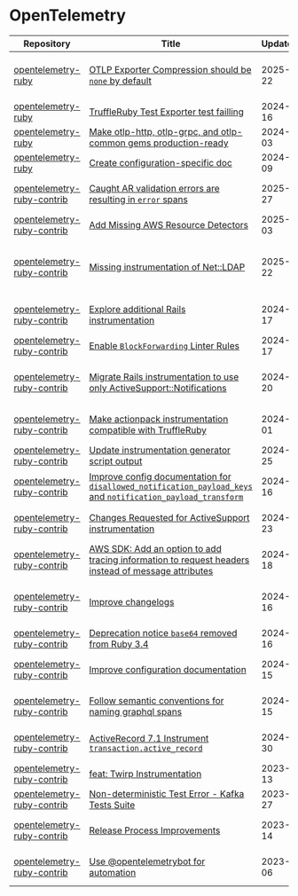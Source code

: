 # OpenTelemetry

| Repository | Title | UpdatedAt | Labels | Assignee | Comments |
| --- | --- | --- | --- | --- | --- |
| [opentelemetry-ruby](https://github.com/open-telemetry/opentelemetry-ruby) | [OTLP Exporter Compression should be `none` by default](https://github.com/open-telemetry/opentelemetry-ruby/issues/1798) | 2025-02-22 | good first issue, spec-compliance, keep |  | 1 |
| [opentelemetry-ruby](https://github.com/open-telemetry/opentelemetry-ruby) | [TruffleRuby Test Exporter test failling](https://github.com/open-telemetry/opentelemetry-ruby/issues/1476) | 2024-10-16 | bug, help wanted, keep | @kaylareopelle | 2 |
| [opentelemetry-ruby](https://github.com/open-telemetry/opentelemetry-ruby) | [Make otlp-http, otlp-grpc, and otlp-common gems production-ready](https://github.com/open-telemetry/opentelemetry-ruby/issues/1667) | 2024-09-03 | help wanted, keep |  | 1 |
| [opentelemetry-ruby](https://github.com/open-telemetry/opentelemetry-ruby) | [Create configuration-specific doc ](https://github.com/open-telemetry/opentelemetry-ruby/issues/1626) | 2024-05-09 | help wanted, keep |  | 1 |
| [opentelemetry-ruby-contrib](https://github.com/open-telemetry/opentelemetry-ruby-contrib) | [Caught AR validation errors are resulting in `error` spans](https://github.com/open-telemetry/opentelemetry-ruby-contrib/issues/1459) | 2025-04-27 | help wanted, instrumentation, keep |  | 1 |
| [opentelemetry-ruby-contrib](https://github.com/open-telemetry/opentelemetry-ruby-contrib) | [Add Missing AWS Resource Detectors](https://github.com/open-telemetry/opentelemetry-ruby-contrib/issues/34) | 2025-04-03 | help wanted |  | 4 |
| [opentelemetry-ruby-contrib](https://github.com/open-telemetry/opentelemetry-ruby-contrib) | [Missing instrumentation of Net::LDAP](https://github.com/open-telemetry/opentelemetry-ruby-contrib/issues/669) | 2025-01-22 | feature, help wanted, question, instrumentation, keep |  | 10 |
| [opentelemetry-ruby-contrib](https://github.com/open-telemetry/opentelemetry-ruby-contrib) | [Explore additional Rails instrumentation](https://github.com/open-telemetry/opentelemetry-ruby-contrib/issues/298) | 2024-12-17 | help wanted, instrumentation, keep |  | 2 |
| [opentelemetry-ruby-contrib](https://github.com/open-telemetry/opentelemetry-ruby-contrib) | [Enable `BlockForwarding` Linter Rules](https://github.com/open-telemetry/opentelemetry-ruby-contrib/issues/1217) | 2024-12-17 | help wanted, keep |  | 2 |
| [opentelemetry-ruby-contrib](https://github.com/open-telemetry/opentelemetry-ruby-contrib) | [Migrate Rails instrumentation to use only ActiveSupport::Notifications](https://github.com/open-telemetry/opentelemetry-ruby-contrib/issues/218) | 2024-11-20 | feature, help wanted, instrumentation, keep | @ahayworth | 26 |
| [opentelemetry-ruby-contrib](https://github.com/open-telemetry/opentelemetry-ruby-contrib) | [Make actionpack instrumentation compatible with TruffleRuby](https://github.com/open-telemetry/opentelemetry-ruby-contrib/issues/42) | 2024-11-01 | good first issue, truffleruby, keep |  | 5 |
| [opentelemetry-ruby-contrib](https://github.com/open-telemetry/opentelemetry-ruby-contrib) | [Update instrumentation generator script output](https://github.com/open-telemetry/opentelemetry-ruby-contrib/issues/978) | 2024-07-25 | help wanted, keep | @AkhigbeEromo | 3 |
| [opentelemetry-ruby-contrib](https://github.com/open-telemetry/opentelemetry-ruby-contrib) | [Improve config documentation for `disallowed_notification_payload_keys` and `notification_payload_transform`](https://github.com/open-telemetry/opentelemetry-ruby-contrib/issues/969) | 2024-07-16 | documentation, help wanted, keep |  | 1 |
| [opentelemetry-ruby-contrib](https://github.com/open-telemetry/opentelemetry-ruby-contrib) | [Changes Requested for ActiveSupport instrumentation](https://github.com/open-telemetry/opentelemetry-ruby-contrib/issues/957) | 2024-06-23 | help wanted, instrumentation, keep |  | 1 |
| [opentelemetry-ruby-contrib](https://github.com/open-telemetry/opentelemetry-ruby-contrib) | [AWS SDK: Add an option to add tracing information to request headers instead of message attributes ](https://github.com/open-telemetry/opentelemetry-ruby-contrib/issues/718) | 2024-06-18 | help wanted, keep | @xuan-cao-swi | 2 |
| [opentelemetry-ruby-contrib](https://github.com/open-telemetry/opentelemetry-ruby-contrib) | [Improve changelogs](https://github.com/open-telemetry/opentelemetry-ruby-contrib/issues/987) | 2024-06-16 | documentation, help wanted, keep, github_actions |  | 1 |
| [opentelemetry-ruby-contrib](https://github.com/open-telemetry/opentelemetry-ruby-contrib) | [Deprecation notice `base64` removed from Ruby 3.4](https://github.com/open-telemetry/opentelemetry-ruby-contrib/issues/977) | 2024-06-16 | help wanted, keep |  | 1 |
| [opentelemetry-ruby-contrib](https://github.com/open-telemetry/opentelemetry-ruby-contrib) | [Improve configuration documentation](https://github.com/open-telemetry/opentelemetry-ruby-contrib/issues/876) | 2024-05-15 | documentation, help wanted, keep |  | 1 |
| [opentelemetry-ruby-contrib](https://github.com/open-telemetry/opentelemetry-ruby-contrib) | [Follow semantic conventions for naming graphql spans](https://github.com/open-telemetry/opentelemetry-ruby-contrib/issues/560) | 2024-05-15 | good first issue, help wanted, keep | @karmingc | 4 |
| [opentelemetry-ruby-contrib](https://github.com/open-telemetry/opentelemetry-ruby-contrib) | [ActiveRecord 7.1 Instrument `transaction.active_record`](https://github.com/open-telemetry/opentelemetry-ruby-contrib/issues/833) | 2024-04-30 | help wanted, instrumentation, keep |  | 2 |
| [opentelemetry-ruby-contrib](https://github.com/open-telemetry/opentelemetry-ruby-contrib) | [feat: Twirp Instrumentation](https://github.com/open-telemetry/opentelemetry-ruby-contrib/issues/75) | 2023-10-13 | help wanted, keep |  | 1 |
| [opentelemetry-ruby-contrib](https://github.com/open-telemetry/opentelemetry-ruby-contrib) | [Non-deterministic Test Error - Kafka Tests Suite](https://github.com/open-telemetry/opentelemetry-ruby-contrib/issues/676) | 2023-09-27 | help wanted, keep |  | 0 |
| [opentelemetry-ruby-contrib](https://github.com/open-telemetry/opentelemetry-ruby-contrib) | [Release Process Improvements](https://github.com/open-telemetry/opentelemetry-ruby-contrib/issues/508) | 2023-07-14 | help wanted, keep, github_actions | @dazuma | 3 |
| [opentelemetry-ruby-contrib](https://github.com/open-telemetry/opentelemetry-ruby-contrib) | [Use @opentelemetrybot for automation](https://github.com/open-telemetry/opentelemetry-ruby-contrib/issues/509) | 2023-07-06 | help wanted, keep, github_actions |  | 1 |

